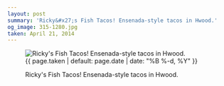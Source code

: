 ```yaml
---
layout: post
summary: 'Ricky&#x27;s Fish Tacos! Ensenada-style tacos in Hwood.'
og_image: 315-1280.jpg
taken: April 21, 2014
---
```


<figure class="post">
<img alt="Ricky's Fish Tacos! Ensenada-style tacos in Hwood." sizes="(min-width: 700px) 50vw, calc(100vw - 2rem)" src="{{ site.assets_url }}/315-640.jpg" srcset="{{ site.assets_url }}/315-1280.jpg 1280w, {{ site.assets_url }}/315-960.jpg 960w, {{ site.assets_url }}/315-640.jpg 640w, {{ site.assets_url }}/315-320.jpg 320w"/>
<figcaption>
<time>{{ page.taken | default: page.date | date: "%B %-d, %Y" }}</time>
<p>Ricky's Fish Tacos! Ensenada-style tacos in Hwood.</p>
</figcaption>
</figure>
